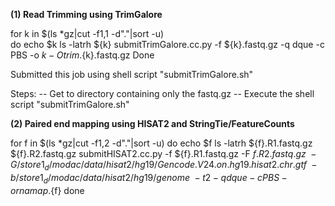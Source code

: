 
**(1) Read Trimming using TrimGalore**

for k in $(ls *gz|cut -f1,1 -d"."|sort -u) <br />
  do 
     echo $k
     ls -latrh ${k}
    submitTrimGalore.cc.py -f ${k}.fastq.gz -q dque -c PBS -o ${k} -O trim.${k}.fastq.gz
Done

Submitted this job using shell script "submitTrimGalore.sh"

Steps:
  -- Get to directory containing only the fastq.gz
  -- Execute the shell script "submitTrimGalore.sh"

**(2) Paired end mapping using HISAT2 and StringTie/FeatureCounts**

for f in $(ls *gz|cut -f1,2 -d"."|sort -u)
do 
echo $f
ls -latrh ${f}.R1.fastq.gz ${f}.R2.fastq.gz
submitHISAT2.cc.py -f ${f}.R1.fastq.gz -F  ${f}.R2.fastq.gz  \ 
  -G /store1_d/modac/data/hisat2/hg19/Gencode.V24.on.hg19.hisat2.chr.gtf \ 
    -b /store1_d/modac/data/hisat2/hg19/genome  \ 
    -t 2 -q dque -c PBS -o rnamap.${f}
done

